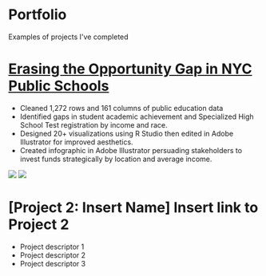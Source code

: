 # Portfolio
Examples of projects I've completed

# [Erasing the Opportunity Gap in NYC Public Schools](https://github.com/vladimir-dinolov/NYDOE.git)
* Cleaned 1,272 rows and 161 columns of public education data
* Identified gaps in student academic achievement and Specialized High School Test registration by income and race.
* Designed 20+ visualizations using R Studio then edited in Adobe Illustrator for improved aesthetics.
* Created infographic in Adobe Illustrator persuading stakeholders to invest funds strategically by location and average income. 

![](https://github.com/vladimir-dinolov/Portfolio/blob/main/images/Borough%20Analysis%20New.PNG)
![](https://github.com/vladimir-dinolov/Portfolio/blob/main/images/ENI%20Scores%20New.PNG)


# [Project 2: Insert Name] Insert link to Project 2
* Project descriptor 1
* Project descriptor 2
* Project descriptor 3

